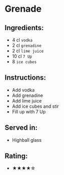 # Grenade

## Ingredients:
- 4 cl `vodka`
- 2 cl `grenadine`
- 2 cl `lime juice`
- 10 cl `7 Up`
- 8 `ice cubes`

## Instructions:
- Add vodka
- Add grenadine
- Add lime juice
- Add ice cubes and stir
- Fill up with 7 Up

## Served in:
- Highball glass

## Rating:
- ★★★★☆